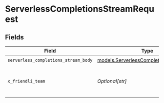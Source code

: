 # ServerlessCompletionsStreamRequest


## Fields

| Field                                                                                  | Type                                                                                   | Required                                                                               | Description                                                                            |
| -------------------------------------------------------------------------------------- | -------------------------------------------------------------------------------------- | -------------------------------------------------------------------------------------- | -------------------------------------------------------------------------------------- |
| `serverless_completions_stream_body`                                                   | [models.ServerlessCompletionsStreamBody](../models/serverlesscompletionsstreambody.md) | :heavy_check_mark:                                                                     | N/A                                                                                    |
| `x_friendli_team`                                                                      | *Optional[str]*                                                                        | :heavy_minus_sign:                                                                     | ID of team to run requests as (optional parameter).                                    |